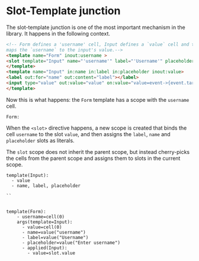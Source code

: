 # Slot-Template junction

The slot-template junction is one of the most important mechanism in the library. It happens in the following context.

```html
<!-- Form defines a 'username' cell, Input defines a `value` cell and the slot
maps the `username` to the input's value.-->
<template name="Form" inout:username >
<slot template="Input" name="'username'" label="'Username'" placeholder="'Enter username'" value="username"></slot>
</template>
<template name="Input" in:name in:label in:placeholder inout:value>
<label out:for="name" out:content="label"></label>
<input type="value" out:value="value" on:value="value=event->{event.target.value}" />
</template>
```

Now this is what happens: the `Form` template has a scope with the `username`
cell.

```
Form:
```

When the `<slot>` directive happens, a new scope is created that binds
the cell `username` to the slot `value`, and then assigns the `label`, `name` and `placeholder`
slots as literals.

The `slot` scope does not inherit the parent scope, but instead cherry-picks
the cells from the parent scope and assigns them to slots in the current scope.

```
template(Input):
  - value
  - name, label, placeholder

``


template(Form):
    - username=cell(0)
    args(template=Input):
      - value=cell(0)
      - name=value("username")
      - label=value("Username")
      - placeholder=value("Enter username")
      - applied(Input):
        - value=slot.value
```



